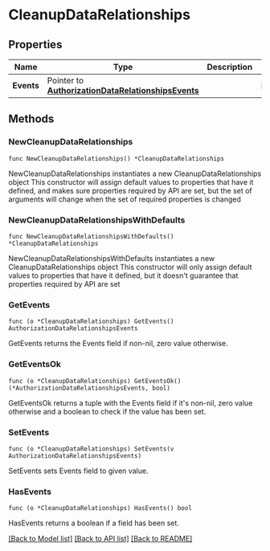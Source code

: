 # CleanupDataRelationships

## Properties

Name | Type | Description | Notes
------------ | ------------- | ------------- | -------------
**Events** | Pointer to [**AuthorizationDataRelationshipsEvents**](AuthorizationDataRelationshipsEvents.md) |  | [optional] 

## Methods

### NewCleanupDataRelationships

`func NewCleanupDataRelationships() *CleanupDataRelationships`

NewCleanupDataRelationships instantiates a new CleanupDataRelationships object
This constructor will assign default values to properties that have it defined,
and makes sure properties required by API are set, but the set of arguments
will change when the set of required properties is changed

### NewCleanupDataRelationshipsWithDefaults

`func NewCleanupDataRelationshipsWithDefaults() *CleanupDataRelationships`

NewCleanupDataRelationshipsWithDefaults instantiates a new CleanupDataRelationships object
This constructor will only assign default values to properties that have it defined,
but it doesn't guarantee that properties required by API are set

### GetEvents

`func (o *CleanupDataRelationships) GetEvents() AuthorizationDataRelationshipsEvents`

GetEvents returns the Events field if non-nil, zero value otherwise.

### GetEventsOk

`func (o *CleanupDataRelationships) GetEventsOk() (*AuthorizationDataRelationshipsEvents, bool)`

GetEventsOk returns a tuple with the Events field if it's non-nil, zero value otherwise
and a boolean to check if the value has been set.

### SetEvents

`func (o *CleanupDataRelationships) SetEvents(v AuthorizationDataRelationshipsEvents)`

SetEvents sets Events field to given value.

### HasEvents

`func (o *CleanupDataRelationships) HasEvents() bool`

HasEvents returns a boolean if a field has been set.


[[Back to Model list]](../README.md#documentation-for-models) [[Back to API list]](../README.md#documentation-for-api-endpoints) [[Back to README]](../README.md)


